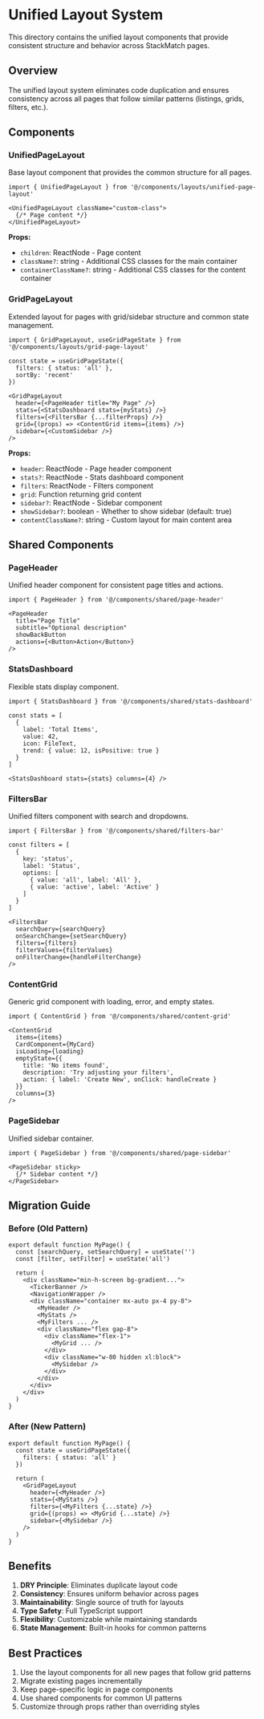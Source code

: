 # Unified Layout System

This directory contains the unified layout components that provide consistent structure and behavior across StackMatch pages.

## Overview

The unified layout system eliminates code duplication and ensures consistency across all pages that follow similar patterns (listings, grids, filters, etc.).

## Components

### UnifiedPageLayout

Base layout component that provides the common structure for all pages.

```tsx
import { UnifiedPageLayout } from '@/components/layouts/unified-page-layout'

<UnifiedPageLayout className="custom-class">
  {/* Page content */}
</UnifiedPageLayout>
```

**Props:**
- `children`: ReactNode - Page content
- `className?`: string - Additional CSS classes for the main container
- `containerClassName?`: string - Additional CSS classes for the content container

### GridPageLayout

Extended layout for pages with grid/sidebar structure and common state management.

```tsx
import { GridPageLayout, useGridPageState } from '@/components/layouts/grid-page-layout'

const state = useGridPageState({
  filters: { status: 'all' },
  sortBy: 'recent'
})

<GridPageLayout
  header={<PageHeader title="My Page" />}
  stats={<StatsDashboard stats={myStats} />}
  filters={<FiltersBar {...filterProps} />}
  grid={(props) => <ContentGrid items={items} />}
  sidebar={<CustomSidebar />}
/>
```

**Props:**
- `header`: ReactNode - Page header component
- `stats?`: ReactNode - Stats dashboard component
- `filters`: ReactNode - Filters component
- `grid`: Function returning grid content
- `sidebar?`: ReactNode - Sidebar component
- `showSidebar?`: boolean - Whether to show sidebar (default: true)
- `contentClassName?`: string - Custom layout for main content area

## Shared Components

### PageHeader

Unified header component for consistent page titles and actions.

```tsx
import { PageHeader } from '@/components/shared/page-header'

<PageHeader
  title="Page Title"
  subtitle="Optional description"
  showBackButton
  actions={<Button>Action</Button>}
/>
```

### StatsDashboard

Flexible stats display component.

```tsx
import { StatsDashboard } from '@/components/shared/stats-dashboard'

const stats = [
  {
    label: 'Total Items',
    value: 42,
    icon: FileText,
    trend: { value: 12, isPositive: true }
  }
]

<StatsDashboard stats={stats} columns={4} />
```

### FiltersBar

Unified filters component with search and dropdowns.

```tsx
import { FiltersBar } from '@/components/shared/filters-bar'

const filters = [
  {
    key: 'status',
    label: 'Status',
    options: [
      { value: 'all', label: 'All' },
      { value: 'active', label: 'Active' }
    ]
  }
]

<FiltersBar
  searchQuery={searchQuery}
  onSearchChange={setSearchQuery}
  filters={filters}
  filterValues={filterValues}
  onFilterChange={handleFilterChange}
/>
```

### ContentGrid

Generic grid component with loading, error, and empty states.

```tsx
import { ContentGrid } from '@/components/shared/content-grid'

<ContentGrid
  items={items}
  CardComponent={MyCard}
  isLoading={loading}
  emptyState={{
    title: 'No items found',
    description: 'Try adjusting your filters',
    action: { label: 'Create New', onClick: handleCreate }
  }}
  columns={3}
/>
```

### PageSidebar

Unified sidebar container.

```tsx
import { PageSidebar } from '@/components/shared/page-sidebar'

<PageSidebar sticky>
  {/* Sidebar content */}
</PageSidebar>
```

## Migration Guide

### Before (Old Pattern)

```tsx
export default function MyPage() {
  const [searchQuery, setSearchQuery] = useState('')
  const [filter, setFilter] = useState('all')
  
  return (
    <div className="min-h-screen bg-gradient...">
      <TickerBanner />
      <NavigationWrapper />
      <div className="container mx-auto px-4 py-8">
        <MyHeader />
        <MyStats />
        <MyFilters ... />
        <div className="flex gap-8">
          <div className="flex-1">
            <MyGrid ... />
          </div>
          <div className="w-80 hidden xl:block">
            <MySidebar />
          </div>
        </div>
      </div>
    </div>
  )
}
```

### After (New Pattern)

```tsx
export default function MyPage() {
  const state = useGridPageState({
    filters: { status: 'all' }
  })
  
  return (
    <GridPageLayout
      header={<MyHeader />}
      stats={<MyStats />}
      filters={<MyFilters {...state} />}
      grid={(props) => <MyGrid {...state} />}
      sidebar={<MySidebar />}
    />
  )
}
```

## Benefits

1. **DRY Principle**: Eliminates duplicate layout code
2. **Consistency**: Ensures uniform behavior across pages
3. **Maintainability**: Single source of truth for layouts
4. **Type Safety**: Full TypeScript support
5. **Flexibility**: Customizable while maintaining standards
6. **State Management**: Built-in hooks for common patterns

## Best Practices

1. Use the layout components for all new pages that follow grid patterns
2. Migrate existing pages incrementally
3. Keep page-specific logic in page components
4. Use shared components for common UI patterns
5. Customize through props rather than overriding styles
